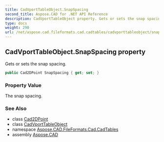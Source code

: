 ```yaml
---
title: CadVportTableObject.SnapSpacing
second_title: Aspose.CAD for .NET API Reference
description: CadVportTableObject property. Gets or sets the snap spacing
type: docs
weight: 290
url: /net/aspose.cad.fileformats.cad.cadtables/cadvporttableobject/snapspacing/
---
```

## CadVportTableObject.SnapSpacing property

Gets or sets the snap spacing.

```csharp
public Cad2DPoint SnapSpacing { get; set; }
```

### Property Value

The snap spacing.

### See Also

* class [Cad2DPoint](../../../aspose.cad.fileformats.cad.cadobjects/cad2dpoint/)
* class [CadVportTableObject](../)
* namespace [Aspose.CAD.FileFormats.Cad.CadTables](../../cadvporttableobject/)
* assembly [Aspose.CAD](../../../)


